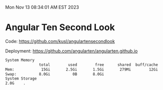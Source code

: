 Mon Nov 13 08:34:01 AM EST 2023

# Angular Ten Second Look

Code: https://github.com/kusl/angulartensecondlook

Deployment: https://github.com/angularten/angularten.github.io

```bash
System Memory
               total        used        free      shared  buff/cache   available
Mem:            15Gi       2.5Gi       1.5Gi       279Mi        12Gi        12Gi
Swap:          8.0Gi          0B       8.0Gi
System Storage
2.0G	.
```
